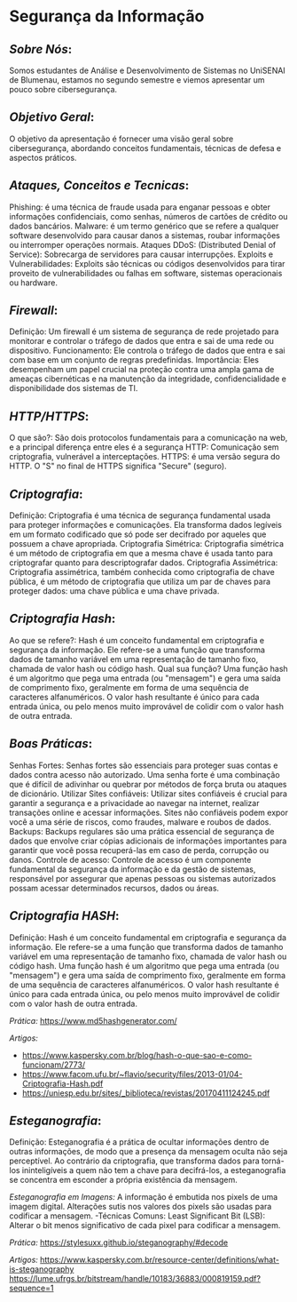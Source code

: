 # Segurança da Informação

## *Sobre Nós*:
Somos estudantes de Análise e Desenvolvimento de Sistemas no UniSENAI de Blumenau, estamos no segundo semestre e viemos apresentar um pouco sobre  cibersegurança.

## *Objetivo Geral*:
O objetivo da apresentação é fornecer uma visão geral sobre cibersegurança, abordando conceitos fundamentais, técnicas de defesa e aspectos práticos.

## *Ataques, Conceitos e Tecnicas*:
Phishing: é uma técnica de fraude usada para enganar pessoas e obter informações confidenciais, como senhas, números de cartões de crédito ou dados bancários.
Malware: é um termo genérico que se refere a qualquer software desenvolvido para causar danos a sistemas, roubar informações ou interromper operações normais.
Ataques DDoS: (Distributed Denial of Service): Sobrecarga de servidores para causar interrupções.
Exploits e Vulnerabilidades: Exploits são técnicas ou códigos desenvolvidos para tirar proveito de vulnerabilidades ou falhas em software, sistemas operacionais ou hardware.

## *Firewall*:
Definição: Um firewall é um sistema de segurança de rede projetado para monitorar e controlar o tráfego de dados que entra e sai de uma rede ou dispositivo.
Funcionamento: Ele controla o tráfego de dados que entra e sai com base em um conjunto de regras predefinidas.
Importância: Eles desempenham um papel crucial na proteção contra uma ampla gama de ameaças cibernéticas e na manutenção da integridade, confidencialidade e disponibilidade dos sistemas de TI.

## *HTTP/HTTPS*:
O que são?: São dois protocolos fundamentais para a comunicação na web, e a principal diferença entre eles é a segurança
HTTP: Comunicação sem criptografia, vulnerável a interceptações.
HTTPS: é uma versão segura do HTTP. O "S" no final de HTTPS significa "Secure" (seguro).

## *Criptografia*:
Definição: Criptografia é uma técnica de segurança fundamental usada para proteger informações e comunicações. Ela transforma dados legíveis em um formato codificado que só pode ser decifrado por aqueles que possuem a chave apropriada.
Criptografia Simétrica: Criptografia simétrica é um método de criptografia em que a mesma chave é usada tanto para criptografar quanto para descriptografar dados.
Criptografia Assimétrica: Criptografia assimétrica, também conhecida como criptografia de chave pública, é um método de criptografia que utiliza um par de chaves para proteger dados: uma chave pública e uma chave privada.

## *Criptografia Hash*:
Ao que se refere?: Hash é um conceito fundamental em criptografia e segurança da informação. Ele refere-se a uma função que transforma dados de tamanho variável em uma representação de tamanho fixo, chamada de valor hash ou código hash.
Qual sua função?
Uma função hash é um algoritmo que pega uma entrada (ou "mensagem") e gera uma saída de comprimento fixo, geralmente em forma de uma sequência de caracteres alfanuméricos. O valor hash resultante é único para cada entrada única, ou pelo menos muito improvável de colidir com o valor hash de outra entrada.

## *Boas Práticas*:
Senhas Fortes: Senhas fortes são essenciais para proteger suas contas e dados contra acesso não autorizado. Uma senha forte é uma combinação que é difícil de adivinhar ou quebrar por métodos de força bruta ou ataques de dicionário.
Utilizar Sites confiáveis: Utilizar sites confiáveis é crucial para garantir a segurança e a privacidade ao navegar na internet, realizar transações online e acessar informações. Sites não confiáveis podem expor você a uma série de riscos, como fraudes, malware e roubos de dados.
Backups: Backups regulares são uma prática essencial de segurança de dados que envolve criar cópias adicionais de informações importantes para garantir que você possa recuperá-las em caso de perda, corrupção ou danos.
Controle de acesso: Controle de acesso é um componente fundamental da segurança da informação e da gestão de sistemas, responsável por assegurar que apenas pessoas ou sistemas autorizados possam acessar determinados recursos, dados ou áreas.

## *Criptografia HASH*:
Definição: Hash é um conceito fundamental em criptografia e segurança da informação. Ele refere-se a uma função que transforma dados de tamanho variável em uma representação de tamanho fixo, chamada de valor hash ou código hash.
Uma função hash é um algoritmo que pega uma entrada (ou "mensagem") e gera uma saída de comprimento fixo, geralmente em forma de uma sequência de caracteres alfanuméricos. O valor hash resultante é único para cada entrada única, ou pelo menos muito improvável de colidir com o valor hash de outra entrada.

*Prática:* https://www.md5hashgenerator.com/

*Artigos:*
- https://www.kaspersky.com.br/blog/hash-o-que-sao-e-como-funcionam/2773/ 
- https://www.facom.ufu.br/~flavio/security/files/2013-01/04-Criptografia-Hash.pdf 
- https://uniesp.edu.br/sites/_biblioteca/revistas/20170411124245.pdf 

## *Esteganografia*:

Definição: Esteganografia é a prática de ocultar informações dentro de outras informações, de modo que a presença da mensagem oculta não seja perceptível. Ao contrário da criptografia, que transforma dados para torná-los ininteligíveis a quem não tem a chave para decifrá-los, a esteganografia se concentra em esconder a própria existência da mensagem.

*Esteganografia em Imagens:*
A informação é embutida nos pixels de uma imagem digital. Alterações sutis nos valores dos pixels são usadas para codificar a mensagem.
-Técnicas Comuns:
Least Significant Bit (LSB): Alterar o bit menos significativo de cada pixel para codificar a mensagem.

*Prática:* https://stylesuxx.github.io/steganography/#decode

*Artigos:* 
https://www.kaspersky.com.br/resource-center/definitions/what-is-steganography
https://lume.ufrgs.br/bitstream/handle/10183/36883/000819159.pdf?sequence=1 
